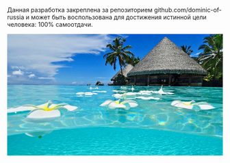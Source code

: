 Данная разработка закреплена за репозиторием github.com/dominic-of-russia и может быть воспользована для достижения истинной цели человека: 100% самоотдачи.

![](./Картинки/Самоотдача.jpg)
